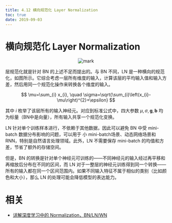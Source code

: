 ```yaml
---
title: 4.12 横向规范化 Layer Normalization
toc: true
date: 2019-09-03
---
```

# 横向规范化 Layer Normalization

<center>

![mark](http://images.iterate.site/blog/image/20190902/Q1AEdDdSji1P.png?imageslim)

</center>


层规范化就是针对 BN 的上述不足而提出的。与 BN 不同，LN 是一种横向的规范化，如图所示。它综合考虑一层所有维度的输入，计算该层的平均输入值和输入方差，然后用同一个规范化操作来转换各个维度的输入。

$$
\mu=\sum_{i} x_{i}, \quad \sigma=\sqrt{\sum_{i}\left(x_{i}-\mu\right)^{2}+\epsilon}
$$

其中 ${i}$ 枚举了该层所有的输入神经元。对应到标准公式中，四大参数 $\mu, \sigma, \mathbf{g}, \mathbf{b}$ 均为标量（BN中是向量），所有输入共享一个规范化变换。



LN 针对单个训练样本进行，不依赖于其他数据，因此可以避免 BN 中受 mini-batch 数据分布影响的问题，可以用于 小 mini-batch场景、动态网络场景和 RNN，特别是自然语言处理领域。此外，LN 不需要保存 mini-batch 的均值和方差，节省了额外的存储空间。



但是，BN 的转换是针对单个神经元可训练的——不同神经元的输入经过再平移和再缩放后分布在不同的区间，而 LN 对于一整层的神经元训练得到同一个转换——所有的输入都在同一个区间范围内。如果不同输入特征不属于相似的类别（比如颜色和大小），那么 LN 的处理可能会降低模型的表达能力。







# 相关

- [详解深度学习中的 Normalization，BN/LN/WN](https://zhuanlan.zhihu.com/p/33173246)
